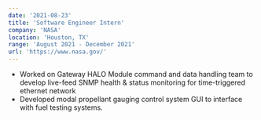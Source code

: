 ```yaml
---
date: '2021-08-23'
title: 'Software Engineer Intern'
company: 'NASA'
location: 'Houston, TX'
range: 'August 2021 - December 2021'
url: 'https://www.nasa.gov/'
---
```


- Worked on Gateway HALO Module command and data handling team to develop live-feed SNMP health & status monitoring for time-triggered ethernet network
- Developed modal propellant gauging control system GUI to interface with fuel testing systems.
